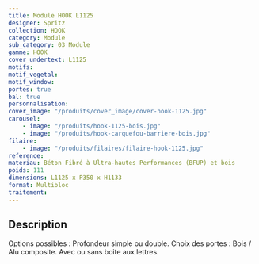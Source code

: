 ```yaml
---
title: Module HOOK L1125
designer: Spritz
collection: HOOK
category: Module
sub_category: 03 Module
gamme: HOOK
cover_undertext: L1125
motifs:
motif_vegetal:
motif_window:
portes: true
bal: true
personnalisation:
cover_image: "/produits/cover_image/cover-hook-1125.jpg"
carousel:
    - image: "/produits/hook-1125-bois.jpg"
    - image: "/produits/hook-carquefou-barriere-bois.jpg"
filaire:
    - image: "/produits/filaires/filaire-hook-1125.jpg"
reference:
materiau: Béton Fibré à Ultra-hautes Performances (BFUP) et bois
poids: 111
dimensions: L1125 x P350 x H1133
format: Multibloc
traitement:
---
```


## Description

Options possibles : Profondeur simple ou double. Choix des portes : Bois / Alu
composite. Avec ou sans boite aux lettres.
